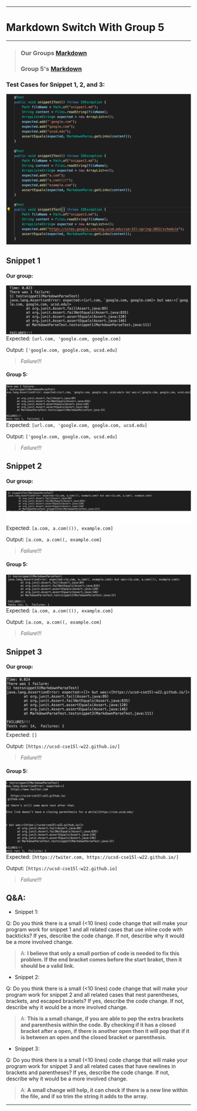 ------
# Markdown Switch With Group 5
------
> ### Our Groups [Markdown](https://github.com/aaronchan32/markdown-parser)
> ### Group 5's [Markdown](https://github.com/httrieu/markdown-parser)
### Test Cases for Snippet 1, 2, and 3: 
![image](https://github.com/ItsTheOneAJ/cse15l-lab-reports/blob/main/Screenshot%202022-05-22%20140127.png)
## Snippet 1
#### Our group:

![image](https://github.com/ItsTheOneAJ/cse15l-lab-reports/blob/main/Screenshot%202022-05-22%20140814.png)
Expected: `[url.com, 'google.com, google.com]`

Output: `['google.com, google.com, ucsd.edu]`

> *Failure!!!*
#### Group 5:
![image](https://github.com/ItsTheOneAJ/cse15l-lab-reports/blob/main/Screenshot%202022-05-22%20141917.png)
Expected: `[url.com, 'google.com, google.com, ucsd.edu]`

Output: `['google.com, google.com, ucsd.edu]`

> *Failure!!!*
## Snippet 2
#### Our group:

![image](https://github.com/ItsTheOneAJ/cse15l-lab-reports/blob/main/Screenshot%202022-05-22%20142504.png)
Expected: `[a.com, a.com(()), example.com]`

Output: `[a.com, a.com((, example.com]`

> *Failure!!!*
#### Group 5:
![image](https://github.com/ItsTheOneAJ/cse15l-lab-reports/blob/main/Screenshot%202022-05-22%20143010.png)
Expected: `[a.com, a.com(()), example.com]`

Output: `[a.com, a.com((, example.com]`

> *Failure!!!*
## Snippet 3
#### Our group:

![image](https://github.com/ItsTheOneAJ/cse15l-lab-reports/blob/main/Screenshot%202022-05-22%20150009.png)
Expected: `[]`

Output: `[https://ucsd-cse15l-w22.github.io/]`

> *Failure!!!*
#### Group 5:
![image](https://github.com/ItsTheOneAJ/cse15l-lab-reports/blob/main/Screenshot%202022-05-22%20150431.png)
Expected: `[https://twiter.com, https://ucsd-cse15l-w22.github.io/]`

Output: `[https://ucsd-cse15l-w22.github.io]`

> *Failure!!!*
## Q&A:

* Snippet 1: 

Q: Do you think there is a small (<10 lines) code change that will make your program work for snippet 1 and all related cases that use inline code with backticks? If yes, describe the code change. If not, describe why it would be a more involved change.
>A: **I believe that only a small portion of code is needed to fix this problem. If the end bracket comes before the start braket, then it should be a valid link.**
* Snippet 2: 

Q: Do you think there is a small (<10 lines) code change that will make your program work for snippet 2 and all related cases that nest parentheses, brackets, and escaped brackets? If yes, describe the code change. If not, describe why it would be a more involved change.
>A: **This is a small change, if you are able to pop the extra brackets and parenthesis within the code. By checking if it has a closed bracket after a open, if there is another open then it will pop that if it is between an open and the closed bracket or parenthesis.**
* Snippet 3: 

Q: Do you think there is a small (<10 lines) code change that will make your program work for snippet 3 and all related cases that have newlines in brackets and parentheses? If yes, describe the code change. If not, describe why it would be a more involved change.
>A: **A small change will help, it can check if there is a new line within the file, and if so trim the string it adds to the array.**





------
